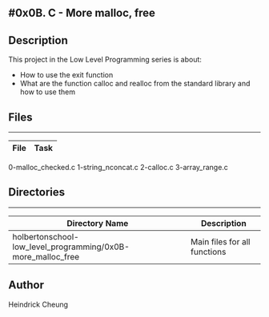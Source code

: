 #0x0B. C - More malloc, free
---
## Description

This project in the Low Level Programming series is about:
* How to use the exit function
* What are the function calloc and realloc from the standard library and how to
  use them

## Files
---
File|Task
---|---
0-malloc_checked.c
1-string_nconcat.c
2-calloc.c
3-array_range.c

## Directories
---
Directory Name | Description
---|---
holbertonschool-low_level_programming/0x0B-more_malloc_free | Main files for all functions

## Author
Heindrick Cheung